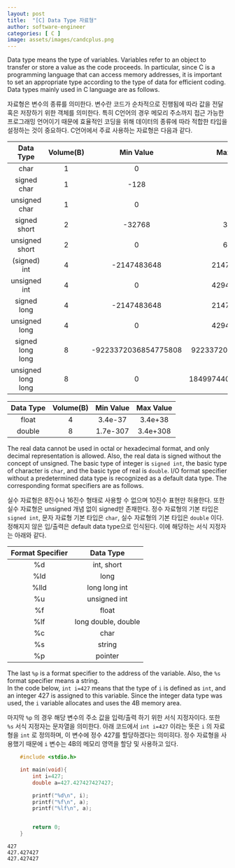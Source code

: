 ```yaml
---
layout: post
title:  "[C] Data Type 자료형"
author: software-engineer
categories: [ C ]
image: assets/images/candcplus.png
---
```


Data type means the type of variables. Variables refer to an object to transfer or store a value as the code proceeds. In particular, since C is a programming language that can access memory addresses, it is important to set an appropriate type according to the type of data for efficient coding. Data types mainly used in C language are as follows.


자료형은 변수의 종류를 의미한다. 변수란 코드가 순차적으로 진행됨에 따라 값을 전달 혹은 저장하기 위한 객체를 의미한다. 특히 C언어의 경우 메모리 주소까지 접근 가능한 프로그래밍 언어이기 때문에 효율적인 코딩을 위해 데이터의 종류에 따라 적합한 타입을 설정하는 것이 중요하다. C언어에서 주료 사용하는 자료형은 다음과 같다. 



|Data Type | Volume(B) | Min Value | Max Value |
|:---:   |:---:   | :---:   | :---:   |
|char | 1 | 0 | 127 |
|signed char | 1 | -128 | 127 |
|unsigned char | 1 | 0 | 255 |
|signed short | 2 | -32768 | 32767 |
|unsigned short |2 | 0 | 65535 |
| (signed) int | 4 | -2147483648 | 2147483647 |
|unsigned int | 4 | 0 | 4294967295 |
|signed long | 4 | -2147483648 | 2147483647 |
|unsigned long | 4 |0 | 4294967295 |
|signed long long | 8 | -9223372036854775808 | 9223372036854775808 |
|unsigned long long | 8 | 0 | 18499744073709551615 |




|Data Type | Volume(B) | Min Value | Max Value |
|:---:   |:---:   | :---:   | :---:   |
| float | 4 | 3.4e-37 | 3.4e+38 |
| double | 8 | 1.7e-307 | 3.4e+308 |



The real data cannot be used in octal or hexadecimal format, and only decimal representation is allowed. Also, the real data is signed without the concept of unsigned. The basic type of integer is `signed int`, the basic type of character is `char`, and the basic type of real is `double`. I/O format specifier without a predetermined data type is recognized as a default data type. The corresponding format specifiers are as follows.


실수 자료형은 8진수나 16진수 형태로 사용할 수 없으며 10진수 표현만 허용한다. 또한 실수 자료형은 unsigned 개념 없이 signed만 존재한다. 정수 자료형의 기본 타입은 `signed int`, 문자 자료형 기본 타입은 `char`, 실수 자료형의 기본 타입은 `double` 이다. 정해지지 않은 입/출력은 default data type으로 인식된다. 이에 해당하는 서식 지정자는 아래와 같다. 



| Format Specifier | Data Type   |
|:---:   |:---:   | 
| %d | int, short | 
| %ld | long |
| %lld | long long int |
| %u | unsigned int |
| %f | float
| %lf | long double, double|
| %c | char|
| %s | string|
| %p | pointer| 



The last `%p` is a format specifier to the address of the variable. Also, the `%s` format specifier means a string.  
In the code below, `int i=427` means that the type of `i` is defined as `int`, and an integer 427 is assigned to this variable. Since the integer data type was used, the `i` variable allocates and uses the 4B memory area.

마지막 `%p` 의 경우 해당 변수의 주소 값을 입력/출력 하기 위한 서식 지정자이다. 또한 `%s` 서식 지정자는 문자열을 의미한다. 
아래 코드에서 `int i=427` 이라는 뜻은 `i` 의 자료형을 `int` 로 정의하며, 이 변수에 정수 427를 할당하겠다는 의미히다. 정수 자료형을 사용했기 때문에 `i` 변수는 4B의 메모리 영역을 할당 및 사용하고 있다. 




```c
    #include <stdio.h>

    int main(void){
        int i=427;
        double a=427.427427427427;

        printf("%d\n", i);
        printf("%f\n", a);
        printf("%lf\n", a);


        return 0;
    }   
```


```
427
427.427427
427.427427

```
